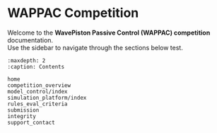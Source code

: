 # WAPPAC Competition

Welcome to the **WavePiston Passive Control (WAPPAC) competition** documentation.  
Use the sidebar to navigate through the sections below test.

```{toctree}
:maxdepth: 2
:caption: Contents

home
competition_overview
model_control/index
simulation_platform/index
rules_eval_criteria
submission
integrity
support_contact
```

[//]: # (```{include} home.md)